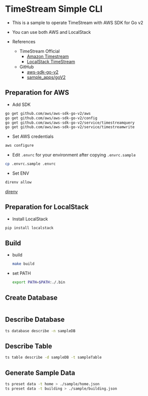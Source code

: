 # TimeStream Simple CLI

- This is a sample to operate TimeStream with AWS SDK for Go v2

- You can use both AWS and LocalStack

- References
  - TimeStream Official
    - [Amazon Timestream](https://docs.aws.amazon.com/timestream/latest/developerguide/what-is-timestream.html)
    - [LocalStack TimeStream](https://docs.localstack.cloud/user-guide/aws/timestream/)
  - GitHub
    - [aws-sdk-go-v2](https://github.com/aws/aws-sdk-go-v2)
    - [sample_apps/goV2](https://github.com/awslabs/amazon-timestream-tools/tree/mainline/sample_apps/goV2)

## Preparation for AWS

- Add SDK

```bash
go get github.com/aws/aws-sdk-go-v2/aws
go get github.com/aws/aws-sdk-go-v2/config
go get github.com/aws/aws-sdk-go-v2/service/timestreamquery
go get github.com/aws/aws-sdk-go-v2/service/timestreamwrite
```

- Set AWS credentials

```bash
aws configure
```

- Edit `.envrc` for your environment after copying `.envrc.sample`

```bash
cp .envrc.sample .envrc
```

- Set ENV

```bash
direnv allow
```

[direnv](https://github.com/direnv/direnv)

## Preparation for LocalStack

- Install LocalStack

```bash
pip install localstack
```

## Build

- build

  ```bash
  make build
  ```

- set PATH

  ```bash
  export PATH=$PATH:./.bin
  ```

## Create Database

```bash

```

## Describe Database

```bash
ts database describe -n sampleDB
```

## Describe Table

```bash
ts table describe -d sampleDB -t sampleTable
```

## Generate Sample Data

```bash
ts preset data -t home > ./sample/home.json
ts preset data -t building > ./sample/building.json
```
